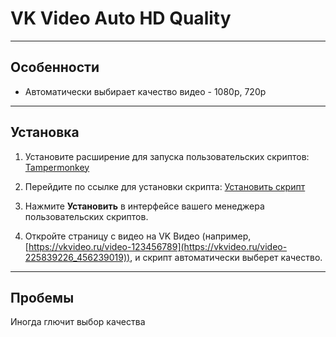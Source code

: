 # VK Video Auto HD Quality

---

## Особенности

- Автоматически выбирает качество видео - 1080p, 720p

---

## Установка


1. Установите расширение для запуска пользовательских скриптов: [Tampermonkey](https://www.tampermonkey.net/)

2. Перейдите по ссылке для установки скрипта: [Установить скрипт](https://github.com/CaesarRulezzz/vk-video-auto-hd-quality/raw/refs/heads/main/VK_Video_Auto_HD_Quality.user.js)

3. Нажмите **Установить** в интерфейсе вашего менеджера пользовательских скриптов.

4. Откройте страницу с видео на VK Видео (например, [https://vkvideo.ru/video-123456789](https://vkvideo.ru/video-225839226_456239019)), и скрипт автоматически выберет качество.

---

## Пробемы 

Иногда глючит выбор качества
